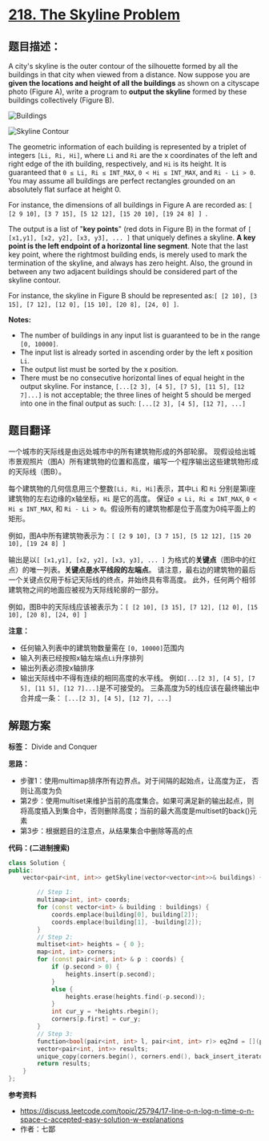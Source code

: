 # [218. The Skyline Problem](https://leetcode.com/problems/the-skyline-problem/description/)

## 题目描述：

A city's skyline is the outer contour of the silhouette formed by all the buildings in that city when viewed from a distance. Now suppose you are **given the locations and height of all the buildings** as shown on a cityscape photo (Figure A), write a program to **output the skyline** formed by these buildings collectively (Figure B).

![Buildings](https://leetcode.com/static/images/problemset/skyline1.jpg) 

![Skyline Contour](https://leetcode.com/static/images/problemset/skyline2.jpg)

The geometric information of each building is represented by a triplet of integers `[Li, Ri, Hi]`, where `Li` and `Ri` are the x coordinates of the left and right edge of the ith building, respectively, and `Hi` is its height. It is guaranteed that `0 ≤ Li, Ri ≤ INT_MAX`, `0 < Hi ≤ INT_MAX`, and `Ri - Li > 0`. You may assume all buildings are perfect rectangles grounded on an absolutely flat surface at height 0.

For instance, the dimensions of all buildings in Figure A are recorded as: `[ [2 9 10], [3 7 15], [5 12 12], [15 20 10], [19 24 8] ] `.

The output is a list of "**key points**" (red dots in Figure B) in the format of `[ [x1,y1], [x2, y2], [x3, y3], ... ]` that uniquely defines a skyline. **A key point is the left endpoint of a horizontal line segment**. Note that the last key point, where the rightmost building ends, is merely used to mark the termination of the skyline, and always has zero height. Also, the ground in between any two adjacent buildings should be considered part of the skyline contour.

For instance, the skyline in Figure B should be represented as:`[ [2 10], [3 15], [7 12], [12 0], [15 10], [20 8], [24, 0] ]`.

**Notes:**

- The number of buildings in any input list is guaranteed to be in the range `[0, 10000]`.
- The input list is already sorted in ascending order by the left x position `Li`.
- The output list must be sorted by the x position.
- There must be no consecutive horizontal lines of equal height in the output skyline. For instance, `[...[2 3], [4 5], [7 5], [11 5], [12 7]...]` is not acceptable; the three lines of height 5 should be merged into one in the final output as such: `[...[2 3], [4 5], [12 7], ...]`

## 题目翻译

一个城市的天际线是由远处城市中的所有建筑物形成的外部轮廓。 现假设给出城市景观照片（图A）所有建筑物的位置和高度，编写一个程序输出这些建筑物形成的天际线（图B）。

每个建筑物的几何信息用三个整数`[Li, Ri, Hi]`表示，其中`Li` 和 `Ri` 分别是第i座建筑物的左右边缘的x轴坐标，`Hi` 是它的高度。 保证`0 ≤ Li, Ri ≤ INT_MAX`, `0 < Hi ≤ INT_MAX`, 和 `Ri - Li > 0`。假设所有的建筑物都是位于高度为0纯平面上的矩形。

例如，图A中所有建筑物表示为：`[ [2 9 10], [3 7 15], [5 12 12], [15 20 10], [19 24 8] ] `

输出是以`[ [x1,y1], [x2, y2], [x3, y3], ... ]` 为格式的**关键点**（图B中的红点）的唯一列表。**关键点是水平线段的左端点**。 请注意，最右边的建筑物的最后一个关键点仅用于标记天际线的终点，并始终具有零高度。 此外，任何两个相邻建筑物之间的地面应被视为天际线轮廓的一部分。

例如，图B中的天际线应该被表示为：`[ [2 10], [3 15], [7 12], [12 0], [15 10], [20 8], [24, 0] ]`

**注意：**

- 任何输入列表中的建筑物数量需在 `[0, 10000]`范围内
- 输入列表已经按照x轴左端点`Li`升序排列
- 输出列表必须按x轴排序
- 输出天际线中不得有连续的相同高度的水平线。 例如`[...[2 3], [4 5], [7 5], [11 5], [12 7]...]`是不可接受的。 三条高度为5的线应该在最终输出中合并成一条： `[...[2 3], [4 5], [12 7], ...]`

## 解题方案

**标签：** Divide and Conquer

**思路：**

- 步骤1：使用multimap排序所有边界点。对于间隔的起始点，让高度为正， 否则让高度为负
- 第2步：使用multiset来维护当前的高度集合。如果可满足新的输出起点，则将高度插入到集合中，否则删除高度；当前的最大高度是multiset的back()元素
- 第3步：根据题目的注意点，从结果集合中删除等高的点

**代码：(二进制搜索)**

```C++
class Solution {
public:
	vector<pair<int, int>> getSkyline(vector<vector<int>>& buildings) {

        // Step 1:
		multimap<int, int> coords;
		for (const vector<int> & building : buildings) {
			coords.emplace(building[0], building[2]);
			coords.emplace(building[1], -building[2]);
		}
        // Step 2:
		multiset<int> heights = { 0 };
		map<int, int> corners;
		for (const pair<int, int> & p : coords) {
			if (p.second > 0) {
				heights.insert(p.second);
			}
			else {
				heights.erase(heights.find(-p.second));
			}
			int cur_y = *heights.rbegin();
			corners[p.first] = cur_y;
		}
        // Step 3:
		function<bool(pair<int, int> l, pair<int, int> r)> eq2nd = [](pair<int, int> l, pair<int, int> r){ return l.second == r.second;  };
		vector<pair<int, int>> results;
		unique_copy(corners.begin(), corners.end(), back_insert_iterator<vector<pair<int, int>>>(results), eq2nd);
		return results;
	}
};
```

**参考资料**

- https://discuss.leetcode.com/topic/25794/17-line-o-n-log-n-time-o-n-space-c-accepted-easy-solution-w-explanations
- 作者：七鄙